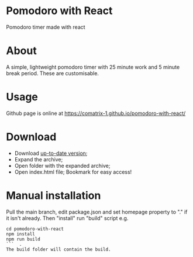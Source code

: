 # Pomodoro with React
Pomodoro timer made with react

# About
A simple, lightweight pomodoro timer with 25 minute work and 5 minute break period. These are customisable.

# Usage
Github page is online at https://comatrix-1.github.io/pomodoro-with-react/

# Download
- Download [up-to-date version](https://github.com/comatrix-1/pomodoro-with-react/releases);
- Expand the archive;
- Open folder with the expanded archive;
- Open index.html file;
Bookmark for easy access!

# Manual installation
Pull the main branch, edit package.json and set homepage property to "." if it isn't already. Then  "install" run "build" script e.g.
```
cd pomodoro-with-react
npm install
npm run build
```  . 
The build folder will contain the build.